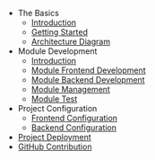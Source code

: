 * The Basics
    - [Introduction](/eggborn/basic/)
    - [Getting Started](/eggborn/basic/getting-started.md)
    - [Architecture Diagram](/eggborn/basic/architecture-diagram.md)
* Module Development
    - [Introduction](/eggborn/module/)
    - [Module Frontend Development](/eggborn/module/front.md)
    - [Module Backend Development](/eggborn/module/backend.md)
    - [Module Management](/eggborn/module/management.md)
    - [Module Test](/eggborn/module/test.md)
* Project Configuration
    - [Frontend Configuration](/eggborn/configuration/front.md)
    - [Backend Configuration](/eggborn/configuration/backend.md)
* [Project Deployment](/eggborn/deployment.md)
* [GitHub Contribution](/eggborn/github.md)